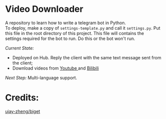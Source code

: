 # Video Downloader
A repository to learn how to write a telegram bot in Python.  
To deploy, make a copy of `settings-template.py` and call it `settings.py`. Put this file in the root directory of this project. This file will contains the settings required for the bot to run. Do this or the bot won't run.  

_Current State:_
* Deployed on Hub. Reply the client with the same text message sent from the client;
* Download videos from 
<a href="https://www.youtube.com/" target="_blank"> Youtube </a>
and 
<a href="https://www.bilibili.com/" target="_blank"> Bilibili </a>  
  
_Next Step:_ Multi-language support.  

# Credits:
<a href="https://github.com/ujay-zheng/biget" target="_blank"> ujay-zheng/biget </a>
